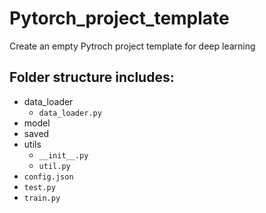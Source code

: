 # Pytorch_project_template
Create an empty Pytroch project template for deep learning

## Folder structure includes: 
- data_loader
  - `data_loader.py`
- model
- saved
- utils
  - `__init__.py`
  - `util.py`
- `config.json`
- `test.py`
- `train.py`

